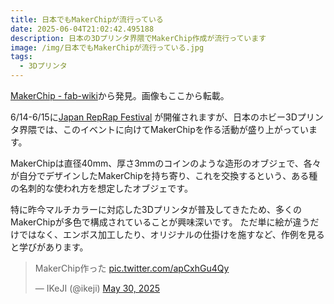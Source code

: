 ```yaml
---
title: 日本でもMakerChipが流行っている
date: 2025-06-04T21:02:42.495188
description: 日本の3Dプリンタ界隈でMakerChip作成が流行っています
image: /img/日本でもMakerChipが流行っている.jpg
tags:
  - 3Dプリンタ
---
```

[MakerChip - fab-wiki](https://scrapbox.io/fab-wiki/MakerChip)から発見。画像もここから転載。

6/14-6/15に[Japan RepRap Festival](https://www.japanreprapfestival.com/) が開催されますが、日本のホビー3Dプリンタ界隈では、このイベントに向けてMakerChipを作る活動が盛り上がっています。

MakerChipは直径40mm、厚さ3mmのコインのような造形のオブジェで、各々が自分でデザインしたMakerChipを持ち寄り、これを交換するという、ある種の名刺的な使われ方を想定したオブジェです。

特に昨今マルチカラーに対応した3Dプリンタが普及してきたため、多くのMakerChipが多色で構成されていることが興味深いです。
ただ単に絵が違うだけではなく、エンボス加工したり、オリジナルの仕掛けを施すなど、作例を見ると学びがあります。


<blockquote class="twitter-tweet"><p lang="ja" dir="ltr">MakerChip作った <a href="https://t.co/apCxhGu4Qy">pic.twitter.com/apCxhGu4Qy</a></p>&mdash; IKeJI (@ikeji) <a href="https://twitter.com/ikeji/status/1928353389525749923?ref_src=twsrc%5Etfw">May 30, 2025</a></blockquote>
<script async src="https://platform.twitter.com/widgets.js" charset="utf-8"></script>




